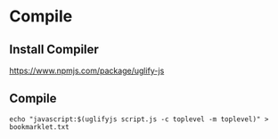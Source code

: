 # Compile

## Install Compiler

https://www.npmjs.com/package/uglify-js

## Compile

```
echo "javascript:$(uglifyjs script.js -c toplevel -m toplevel)" > bookmarklet.txt
```
